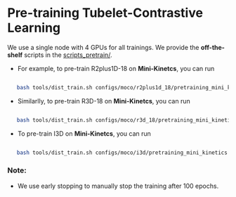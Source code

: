# Pre-training Tubelet-Contrastive Learning

We use a single node with 4 GPUs for all trainings.  We provide the **off-the-shelf** scripts in the [scripts_pretrain/](scripts_pretrain).

-  For example, to pre-train R2plus1D-18  on **Mini-Kinetcs**, you can run

  ```bash

     bash tools/dist_train.sh configs/moco/r2plus1d_18/pretraining_mini_kinetics.py  4 --data_dir /ssdstore/fmthoker/kinetics_ctp/ --work_dir ./output/moco/r2plus1d_18_mini_kinetics/pretraining 
  
  ```

-  Similarlly, to pre-train R3D-18  on **Mini-Kinetcs**, you can run

  ```bash

     bash tools/dist_train.sh configs/moco/r3d_18/pretraining_mini_kinetics.py  4 --data_dir /ssdstore/fmthoker/kinetics_ctp/ --work_dir ./output/moco/r3d_18_mini_kinetics/pretraining_100_epoch_config

  ```
-  To pre-train I3D  on **Mini-Kinetcs**, you can run

  ```bash

     bash tools/dist_train.sh configs/moco/i3d/pretraining_mini_kinetics.py  4 --data_dir /ssdstore/fmthoker/kinetics_ctp/ --work_dir ./output/moco/i3d_inetics_400/pretraining

  ```
### Note:
- We use early stopping to manually stop the training after 100 epochs.
